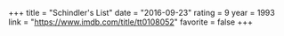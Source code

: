 +++
title = "Schindler's List"
date = "2016-09-23"
rating = 9
year = 1993
link = "https://www.imdb.com/title/tt0108052"
favorite = false
+++
